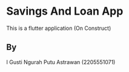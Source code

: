 # Savings And Loan App

This is a flutter application (On Construct)

## By

I Gusti Ngurah Putu Astrawan (2205551071)
